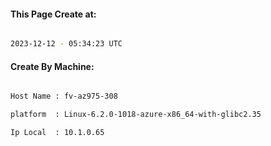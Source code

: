 
   
#### This Page Create at:

```bash

2023-12-12 - 05:34:23 UTC

```

#### Create By Machine:

```bash

Host Name : fv-az975-308

platform  : Linux-6.2.0-1018-azure-x86_64-with-glibc2.35

Ip Local  : 10.1.0.65

```

